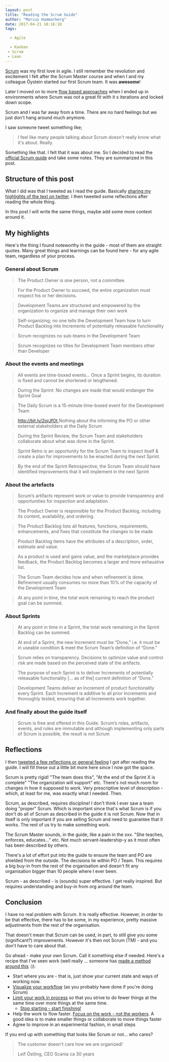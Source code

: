 ```yaml
---
layout: post
title: "Reading the Scrum Guide"
author: "Marcus Hammarberg"
date: 2017-04-21 10:16:18
tags:

  - Agile

  - Kanban
 - Scrum
 - Lean
---
```


[Scrum](https://en.wikipedia.org/wiki/Scrum_(software_development)) was my first love in agile. I still remember the revolution and excitement I felt after the Scrum Master course and when I and my colleague Öystein started our first Scrum team. It was **awesome**!

Later I moved on to more [flow based approaches](http://bit.ly/theKanbanBook) when I ended up in environments where Scrum was not a great fit with it	s iterations and locked down scope.

Scrum and I was far away from a time. There are no hard feelings but we just don't hang around much anymore.

I saw someone tweet something like;

> I feel like many people talking about Scrum doesn't really know what it's about. Really.

Something like that. I felt that it was about me. So I decided to read the [official Scrum guide](http://www.scrumguides.org/scrum-guide.html) and take some notes. They are summarized in this post.

<!-- excerpt-end -->

## Structure of this post

What I did was that I tweeted as I read the guide. Basically [sharing my highlights of the text on twitter](https://twitter.com/marcusoftnet/status/854657023690108933). I then tweeted some reflections after reading the whole thing.

In this post I will write the same things, maybe add some more context around it.

## My highlights

Here's the thing I found noteworthy in the guide - most of them are straight quotes. Many great things and learnings can be found here - for any agile team, regardless of your process.

### General about Scrum

> The Product Owner is one person, not a committee.

> For the Product Owner to succeed, the entire organization must respect his or her decisions.

> Development Teams are structured and empowered by the organization to organize and manage their own work

> Self-organizing; no one tells the Development Team how to turn Product Backlog into Increments of potentially releasable functionality

> Scrum recognizes no sub-teams in the Development Team

> Scrum recognizes no titles for Development Team members other than Developer

### About the events and meetings

> All events are time-boxed events... Once a Sprint begins, its duration is fixed and cannot be shortened or lengthened.

> During the Sprint: No changes are made that would endanger the Sprint Goal

> The Daily Scrum is a 15-minute time-boxed event for the Development Team

> [http://bit.ly/2orJfOt ](https://t.co/ED6xQ5bSHt) Nothing about the informing the PO or other external stakeholders at the Daily Scrum

> During the Sprint Review, the Scrum Team and stakeholders collaborate about what was done in the Sprint.

> Sprint Retro is an opportunity for the Scrum Team to inspect itself & create a plan for improvements to be enacted during the next Sprint.

> By the end of the Sprint Retrospective, the Scrum Team should have identified improvements that it will implement in the next Sprint

### About the artefacts

> Scrum’s artifacts represent work or value to provide transparency and opportunities for inspection and adaptation.

> The Product Owner is responsible for the Product Backlog, including its content, availability, and ordering.

> The Product Backlog lists all features, functions, requirements, enhancements, and fixes that constitute the changes to be made

> Product Backlog items have the attributes of a description, order, estimate and value.

> As a product is used and gains value, and the marketplace provides feedback, the Product Backlog becomes a larger and more exhaustive list.

> The Scrum Team decides how and when refinement is done. Refinement usually consumes no more than 10% of the capacity of the Development Team

> At any point in time, the total work remaining to reach the product goal can be summed.

### About Sprints

> At any point in time in a Sprint, the total work remaining in the Sprint Backlog can be summed.

> At end of a Sprint, the new Increment must be “Done,” i.e. it must be in useable condition & meet the Scrum Team’s definition of “Done.”

> Scrum relies on transparency. Decisions to optimize value and control risk are made based on the perceived state of the artifacts.

> The purpose of each Sprint is to deliver Increments of potentially releasable functionality [... as of the] current definition of “Done.”

> Development Teams deliver an Increment of product functionality every Sprint. Each Increment is additive to all prior Increments and thoroughly tested, ensuring that all Increments work together.

### And finally about the guide itself

> Scrum is free and offered in this Guide. Scrum’s roles, artifacts, events, and rules are immutable and although implementing only parts of Scrum is possible, the result is not Scrum

## Reflections

I then [tweeted a few reflections or general feeling](https://twitter.com/marcusoftnet/status/854669358093795328) I got after reading the guide. I will fill these out a little bit more here since I now got the space.

Scrum is pretty rigid! "The team does this", "At the end of the Sprint X is complete" "The organization will support" etc. There's not much room for changes in how it supposed to work. Very prescriptive level of description - which, at least for me, was exactly what I needed. Then.

Scrum, as described, requires discipline! I don't think I ever saw a team doing "proper" Scrum. Which is important since that's what Scrum is if you don't do all of Scrum as described in the guide it is not Scrum. Now that in itself is only important if you are selling Scrum and need to guarantee that it works. The rest of us try to make something work.

The Scrum Master sounds, in the guide, like a pain in the xxx. "She teaches, enforces, educates..." etc. Not much servant-leadership-y as it most often has been described by others.

There's a lot of effort put into the guide to ensure the team and PO are shielded from the outside. The decisions lie within PO / Team. This requires a big buy-in from the rest of the organisation and doesn't fit any organisation bigger than 10 people where I ever been.

Scrum - as described - is (sounds) super effective. I get really inspired. But requires understanding and buy-in from org around the team.

## Conclusion

I have no real problem with Scrum. It is really effective. However, in order to be that effective, there has to be some, in my experience, pretty massive adjustments from the rest of the organisation.

That doesn't mean that Scrum can be used, in part, to still give you some (significant?) improvements. However it's then not Scrum (TM) - and you don't have to care about that.

Go ahead - make your own Scrum. Call it something else if needed. Here's a recipe that I've seen work (well really … someone has [made a method around this](https://en.wikipedia.org/wiki/Kanban_(development)) :)):

- Start where you are - that is, just show your current state and ways of working now.
- [Visualize your workflow](http://www.marcusoft.net/2017/02/comments-on-board-practices-2.html) (as you probably have done if you're doing Scrum)
- [Limit your work in process](http://www.marcusoft.net/2017/02/comments-on-board-practices-5.html) so that you strive to do fewer things at the same time over more things at the same time.
  - [Stop starting - start finishing!](http://bit.ly/theKanbanBook)
- Help the work to flow faster. [Focus on the work - not the workers](http://www.marcusoft.net/2017/02/comments-on-board-practices-6.html). A good idea is to make smaller things or collaborate to move things faster
- Agree to improve in an experimental fashion, in small steps

If you end up with something that looks like Scrum or not… who cares?

> The customer doesn't care how we are organized!
>
> Leif Östling, CEO Scania ca 30 years